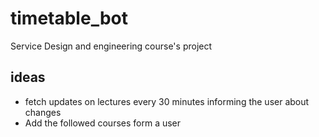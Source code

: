 # timetable_bot
Service Design and engineering course's project


## ideas
- fetch updates on lectures every 30 minutes informing the user about changes
- Add the followed courses form a user